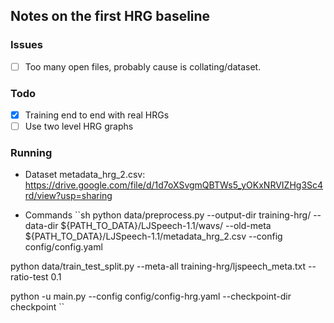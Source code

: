 ## Notes on the first HRG baseline

### Issues

- [ ] Too many open files, probably cause is collating/dataset.

### Todo
- [x] Training end to end with real HRGs
- [ ] Use two level HRG graphs

### Running
- Dataset metadata_hrg_2.csv: https://drive.google.com/file/d/1d7oXSvgmQBTWs5_yOKxNRVIZHg3Sc4rd/view?usp=sharing

- Commands
``sh
python data/preprocess.py --output-dir training-hrg/ --data-dir ${PATH_TO_DATA}/LJSpeech-1.1/wavs/ --old-meta ${PATH_TO_DATA}/LJSpeech-1.1/metadata_hrg_2.csv --config config/config.yaml

python data/train_test_split.py --meta-all training-hrg/ljspeech_meta.txt  --ratio-test 0.1

python -u main.py --config config/config-hrg.yaml  --checkpoint-dir checkpoint
``
